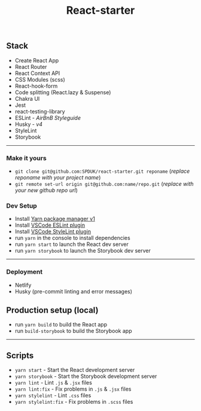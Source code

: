 <h1 align="center"> React-starter </h1> <br>



## Stack
- Create React App
- React Router
- React Context API
- CSS Modules (scss)
- React-hook-form
- Code splitting (React.lazy & Suspense)
- Chakra UI
- Jest
- react-testing-library
- ESLint - *AirBnB Styleguide*
- Husky - *v4*
- StyleLint
- Storybook

___

### Make it yours
- `git clone git@github.com:SPDUK/react-starter.git reponame` (*replace reponame with your project name*)
- `git remote set-url origin git@github.com:name/repo.git`  (*replace with your new github repo url*)

### Dev Setup
- Install [Yarn package manager v1](https://classic.yarnpkg.com/en/docs/install/#mac-stable) 
- Install [VSCode ESLint plugin](https://marketplace.visualstudio.com/items?itemName=dbaeumer.vscode-eslint)
- Install [VSCode StyleLint plugin](https://github.com/stylelint/vscode-stylelint)
- run `yarn` in the console to install dependencies
- run `yarn start` to launch the React dev server
- run `yarn storybook` to launch the Storybook dev server

___


### Deployment
- Netlify
- Husky (pre-commit linting and error messages)


## Production setup (local)
- run `yarn build` to build the React app
- run `build-storybook` to build the Storybook app


___

## Scripts
- `yarn start` - Start the React development server
- `yarn storybook` - Start the Storybook development server
- `yarn lint` - Lint `.js` & `.jsx` files
- `yarn lint:fix` - Fix problems in `.js` & `.jsx` files
- `yarn stylelint` - Lint `.css` files
- `yarn stylelint:fix` - Fix problems in `.scss` files
